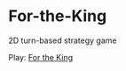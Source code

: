 # For-the-King
2D turn-based strategy game


Play: [For the King](https://hir-o.github.io/For-the-King/)
